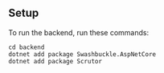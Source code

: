 ## Setup
To run the backend, run these commands:
```
cd backend
dotnet add package Swashbuckle.AspNetCore
dotnet add package Scrutor
```
